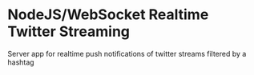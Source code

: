 # NodeJS/WebSocket Realtime Twitter Streaming

Server app for realtime push notifications of twitter streams filtered by a hashtag
